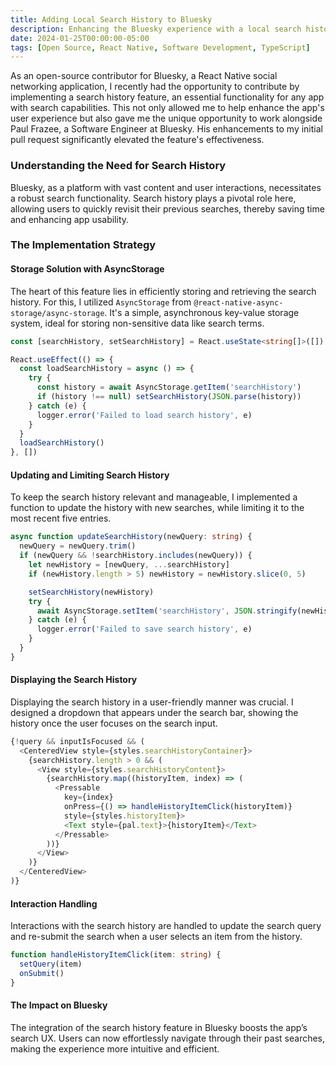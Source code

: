 ```yaml
---
title: Adding Local Search History to Bluesky
description: Enhancing the Bluesky experience with a local search history feature. Taking a look at AsyncStorage's role in data storage and the efficient management of search records in React Native.
date: 2024-01-25T00:00:00-05:00
tags: [Open Source, React Native, Software Development, TypeScript]
---
```


As an open-source contributor for Bluesky, a React Native social networking application, I recently had the opportunity to contribute by implementing a search history feature, an essential functionality for any app with search capabilities. This not only allowed me to help enhance the app's user experience but also gave me the unique opportunity to work alongside Paul Frazee, a Software Engineer at Bluesky. His enhancements to my initial pull request significantly elevated the feature's effectiveness.

### Understanding the Need for Search History

Bluesky, as a platform with vast content and user interactions, necessitates a robust search functionality. Search history plays a pivotal role here, allowing users to quickly revisit their previous searches, thereby saving time and enhancing app usability.

### The Implementation Strategy

#### Storage Solution with AsyncStorage

The heart of this feature lies in efficiently storing and retrieving the search history. For this, I utilized `AsyncStorage` from `@react-native-async-storage/async-storage`. It's a simple, asynchronous key-value storage system, ideal for storing non-sensitive data like search terms.

```ts
const [searchHistory, setSearchHistory] = React.useState<string[]>([])

React.useEffect(() => {
  const loadSearchHistory = async () => {
    try {
      const history = await AsyncStorage.getItem('searchHistory')
      if (history !== null) setSearchHistory(JSON.parse(history))
    } catch (e) {
      logger.error('Failed to load search history', e)
    }
  }
  loadSearchHistory()
}, [])
```

#### Updating and Limiting Search History

To keep the search history relevant and manageable, I implemented a function to update the history with new searches, while limiting it to the most recent five entries.

```ts
async function updateSearchHistory(newQuery: string) {
  newQuery = newQuery.trim()
  if (newQuery && !searchHistory.includes(newQuery)) {
    let newHistory = [newQuery, ...searchHistory]
    if (newHistory.length > 5) newHistory = newHistory.slice(0, 5)

    setSearchHistory(newHistory)
    try {
      await AsyncStorage.setItem('searchHistory', JSON.stringify(newHistory))
    } catch (e) {
      logger.error('Failed to save search history', e)
    }
  }
}
```

#### Displaying the Search History

Displaying the search history in a user-friendly manner was crucial. I designed a dropdown that appears under the search bar, showing the history once the user focuses on the search input.

```ts
{!query && inputIsFocused && (
  <CenteredView style={styles.searchHistoryContainer}>
    {searchHistory.length > 0 && (
      <View style={styles.searchHistoryContent}>
        {searchHistory.map((historyItem, index) => (
          <Pressable
            key={index}
            onPress={() => handleHistoryItemClick(historyItem)}
            style={styles.historyItem}>
            <Text style={pal.text}>{historyItem}</Text>
          </Pressable>
        ))}
      </View>
    )}
  </CenteredView>
)}
```

#### Interaction Handling

Interactions with the search history are handled to update the search query and re-submit the search when a user selects an item from the history.

```ts
function handleHistoryItemClick(item: string) {
  setQuery(item)
  onSubmit()
}
```

#### The Impact on Bluesky

The integration of the search history feature in Bluesky boosts the app’s search UX. Users can now effortlessly navigate through their past searches, making the experience more intuitive and efficient.
